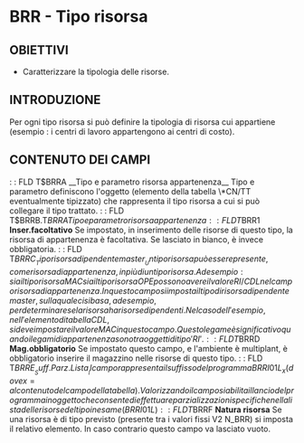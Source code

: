 # BRR - Tipo risorsa
## OBIETTIVI
-    Caratterizzare la tipologia delle risorse.
## INTRODUZIONE
Per ogni tipo risorsa si può definire la tipologia di risorsa cui appartiene (esempio :  i centri di lavoro appartengono ai centri di costo).
## CONTENUTO DEI CAMPI
 :  : FLD T$BRRA __Tipo e parametro risorsa appartenenza__
Tipo e parametro definiscono l'oggetto (elemento della tabella \*CN/TT eventualmente tipizzato) che rappresenta il tipo risorsa a cui si può collegare il tipo trattato.
 :  : FLD T$BRRB.T$BRRA Tipo e parametro risorsa appartenenza
 :  : FLD T$BRR1 __Inser.facoltativo__
Se impostato, in inserimento delle risorse di questo tipo, la risorsa di appartenenza è facoltativa. Se lasciato in bianco, è invece obbligatoria.
 :  : FLD T$BRRC __Tipo risorsa dipendente master__
Un tipo risorsa può essere presente, come risorsa di appartenenza, in più di un tipo risorsa.
Ad esempio :  sia il tipo risorsa MAC sia il tipo risorsa OPE possono avere il valore RI/CDL nel campo risorsa di appartenenza.
In questo campo si imposta il tipo di risorsa dipendente master, sulla quale ci si basa, ad esempio, per determinare se la risorsa ha risorse dipendenti.
Nel caso dell'esempio, nell'elemento di tabella CDL, si deve impostare il valore MAC in questo campo.
Questo legame è significativo quando i legami di appartenenza sono tra oggetti di tipo 'RI'.
 :  : FLD T$BRRD __Mag.obbligatorio__
Se impostato questo campo, e l'ambiente è multiplant, è obbligatorio inserire il magazzino nelle risorse di questo tipo.
 :  : FLD T$BRRE __Suff.Parz.Lista__
Il campo rappresenta il suffisso del programma BRRI01L_x  (dove x = al contenuto del campo della tabella).
Valorizzando il campo si abilita il lancio del programma in oggetto che consente di effettuare parzializzazioni
specifiche nella lista delle risorse del tipo in esame (BRRI01L)
 :  : FLD T$BRRF __Natura risorsa__
Se una risorsa è di tipo previsto (presente tra i valori fissi V2 N_BRR) si imposta il relativo elemento.
In caso contrario questo campo va lasciato vuoto.

